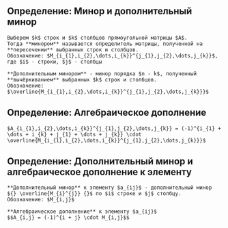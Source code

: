 ## Определение: Минор и дополнительный минор
```spoiler-markdown
Выберем $k$ строк и $k$ столбцов прямоугольной матрицы $A$.
Тогда **минором** называется определитель матрицы, полученной на **пересечении** выбранных строк и столбцов.
Обозначение: $M_{i_{1},i_{2},\dots,i_{k}}^{j_{1},j_{2},\dots,j_{k}}$, где $i$ - строки, $j$ - столбцы

**Дополнительным минором** - минор порядка $n - k$, полученный **вычёркиванием** выбранных $k$ строк и столбцов.
Обозначение: $\overline{M_{i_{1},i_{2},\dots,i_{k}}^{j_{1},j_{2},\dots,j_{k}}}$
```

## Определение: Алгебраическое дополнение
```spoiler-markdown
$A_{i_{1},i_{2},\dots,i_{k}}^{j_{1},j_{2},\dots,j_{k}} = (-1)^{i_{1} + \dots + i_{k} + j_{1} + \dots + j_{k}} \cdot \overline{M_{i_{1},i_{2},\dots,i_{k}}^{j_{1},j_{2},\dots,j_{k}}}$
```

## Определение: Дополнительный минор и алгебраическое дополнение к элементу
```spoiler-markdown
**Дополнительный минор** к элементу $a_{ij}$ - дополнительный минор ${} \overline{M_{i}^{j}} {}$ по $i$ строке и $j$ столбцу.
Обозначение: $M_{i,j}$

**Алгебраическое дополнение** к элементу $a_{ij}$
$$A_{i,j} = (-1)^{i + j} \cdot M_{i,j}$$

```
